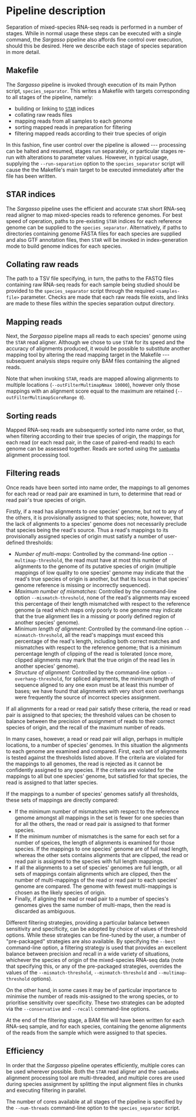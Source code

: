Pipeline description
====================

Separation of mixed-species RNA-seq reads is performed in a number of stages. While in normal usage these steps can be executed with a single command, the *Sargasso* pipeline also affords fine control over execution, should this be desired. Here we describe each stage of species separation in more detail. 

Makefile
--------

The *Sargasso* pipeline is invoked through execution of its main Python script, ``species_separator``. This writes a Makefile with targets corresponding to all stages of the pipeline, namely:

* building or linking to [``STAR``](references.md) indices
* collating raw reads files
* mapping reads from all samples to each genome
* sorting mapped reads in preparation for filtering
* filtering mapped reads according to their true species of origin

In this fashion, fine user control over the pipeline is allowed --- processing can be halted and resumed, stages run separately, or particular stages re-run with alterations to parameter values. However, in typical usage, supplying the ``--run-separation`` option to the ``species_separator`` script will cause the the Makefile's main target to be executed immediately after the file has been written.

STAR indices
------------

The *Sargasso* pipeline uses the efficient and accurate ``STAR`` short RNA-seq read aligner to map mixed-species reads to reference genomes. For best speed of operation, paths to pre-existing ``STAR`` indices for each reference genome can be supplied to the ``species_separator``. Alternatively, if paths to directories containing genome FASTA files for each species are supplied and also GTF annotation files, then ``STAR`` will be invoked in index-generation mode to build genome indices for each species.

Collating raw reads
-------------------

The path to a TSV file specifying, in turn, the paths to the FASTQ files containing raw RNA-seq reads for each sample being studied should be provided to the ``species_separator`` script through the required ``<samples-file>`` parameter. Checks are made that each raw reads file exists, and links are made to these files within the species separation output directory.

Mapping reads
-------------

Next, the *Sargasso* pipeline maps all reads to each species' genome using the ``STAR`` read aligner. Although we chose to use ``STAR`` for its speed and the accuracy of alignments produced, it would be possible to substitute another mapping tool by altering the read mapping target in the Makefile --- subsequent analysis steps require only BAM files containing the aligned reads.

Note that when invoking ``STAR``, reads are mapped allowing alignments to multiple locations (``--outFilterMultimapNmax 10000``), however only those mappings with an alignment score equal to the maximum are retained (``--outFilterMultimapScoreRange 0``).

Sorting reads
-------------

Mapped RNA-seq reads are subsequently sorted into name order, so that, when filtering according to their true species of origin, the mappings for each read (or each read pair, in the case of paired-end reads) to each genome can be assessed together. Reads are sorted using the [``sambamba``](references.md) alignment processing tool.

Filtering reads
---------------

Once reads have been sorted into name order, the mappings to all genomes for each read or read pair are examined in turn, to determine that read or read pair's true species of origin.

Firstly, if a read has alignments to one species' genome, but not to any of the others, it is provisionally assigned to that species; note, however, that the lack of alignments to a species' genome does not necessarily preclude that species being the read's source. Thus a read's mappings to its provisionally assigned species of origin must satisfy a number of user-defined thresholds:

* *Number of multi-maps*: Controlled by the command-line option ``--multimap-threshold``, the read must have at most this number of alignments to the genome of its putative species of origin (multiple mappings of low quality to one species' genome may indicate that the read's true species of origin is another, but that its locus in that species' genome reference is missing or incorrectly sequenced).
* *Maximum number of mismatches*: Controlled by the command-line option ``--mismatch-threshold``, none of the read's alignments may exceed this percentage of their length mismatched with respect to the reference genome (a read which maps only poorly to one genome may indicate that the true alignment lies in a missing or poorly defined region of another species' genome).
* *Minimum length of alignment*: Controlled by the command-line option ``--minmatch-threshold``, all the read's mappings must exceed this percentage of the read's length, including both correct matches and mismatches with respect to the reference genome; that is a minimum percentage length of clipping of the read is tolerated (once more, clipped alignments may mark that the true origin of the read lies in another species' genome).
* *Structure of alignment*: Controlled by the command-line option ``--overhang-threshold``, for spliced alignments, the minimum length of sequence aligned to any one exon must be at least this number of bases; we have found that alignments with very short exon overhangs were frequently the source of incorrect species assignment.

If all alignments for a read or read pair satisfy these criteria, the read or read pair is assigned to that species; the threshold values can be chosen to balance between the precision of assignment of reads to their correct species of origin, and the recall of the maximum number of reads.

In many cases, however, a read or read pair will align, perhaps in multiple locations, to a number of species' genomes. In this situation the alignments to each genome are examined and compared. First, each set of alignments is tested against the thresholds listed above. If the criteria are violated for the mappings to all genomes, the read is rejected as it cannot be confidently assigned to any species. If the criteria are violated for the mappings to all but one species' genome, but satisfied for that species, the read is assigned to that latter species.

If the mappings to a number of species' genomes satisfy all thresholds, these sets of mappings are directly compared:

* If the minimum number of mismatches with respect to the reference genome amongst all mappings in the set is fewer for one species than for all the others, the read or read pair is assigned to that former species.
* If the minimum number of mismatches is the same for each set for a number of speices, the length of alignments is examined for those species. If the mappings to one species' genome are of full read length, whereas the other sets contains alignments that are clipped, the read or read pair is assigned to the species with full length mappings.
* If all the alignments to a set of species' genomes are full length, or all sets of mappings contain alignments which are clipped, then the number of multi-mappings of the read or read pair to each species' genome are compared. The genome with fewest multi-mappings is chosen as the likely species of origin.
* Finally, if aligning the read or read pair to a number of species's genomes gives the same number of multi-maps, then the read is discarded as ambiguous.

Different filtering strategies, providing a particular balance between sensitivity and specificity, can be adopted by choice of values of threshold options. While these strategies can be fine-tuned by the user, a number of "pre-packaged" strategies are also available. By specifying the ``--best`` command-line option, a filtering strategy is used that provides an excellent balance between precision and recall in a wide variety of situations, whichever the species of origin of the mixed-species RNA-seq data (note that specifying this, or any of the pre-packaged strategies, overrides the values of the ``--mismatch-threshold``, ``--minmatch-threshold`` and ``--multimap-threshold`` options).

On the other hand, in some cases it may be of particular importance to minimise the number of reads mis-assigned to the wrong species, or to prioritise sensitivity over specificity. These two strategies can be adopted via the ``--conservative`` and ``--recall`` command-line options.

At the end of the filtering stage, a BAM file will have been written for each RNA-seq sample, and for each species, containing the genome alignments of the reads from the sample which were assigned to that species.

Efficiency
----------

In order that the *Sargasso* pipeline operates efficiently, multiple cores can be used wherever possible. Both the ``STAR`` read aligner and the ``sambamba`` alignment processing tool are multi-threaded, and multiple cores are used during species assignment by splitting the input alignment files in chunks and executing filtering in parallel.

The number of cores available at all stages of the pipeline is specified by the ``--num-threads`` command-line option to the ``species_separator`` script.
